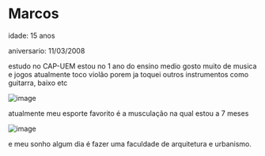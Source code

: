 # Marcos
idade: 15 anos

aniversario: 11/03/2008

estudo no CAP-UEM
estou no 1 ano do ensino medio
gosto muito de musica e jogos
atualmente toco violão porem ja toquei outros instrumentos como guitarra, baixo etc

![image](https://github.com/marcosvinicius13CAP/marcos/assets/146108436/c9e6c437-4d49-4bf4-904e-d425b9d49359)

atualmente meu esporte favorito é a musculação na qual estou a 7 meses

![image](https://github.com/marcosvinicius13CAP/marcos/assets/146108436/059d20c3-a68e-4c04-ad32-87bd941a03e4)

e meu sonho algum dia é fazer uma faculdade de arquitetura e urbanismo.
